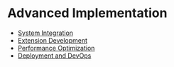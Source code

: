 # Advanced Implementation

* [System Integration](/30AdvancedImplementation/20SystemIntegration/Index.md)
* [Extension Development](/30AdvancedImplementation/10ExtensionDevelopment/Index.md)
* [Performance Optimization](/30AdvancedImplementation/30PerformanceOptimization/Index.md)
* [Deployment and DevOps](/30AdvancedImplementation/40DeploymentAndDevOps/Index.md)
